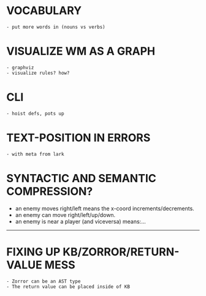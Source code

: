# VOCABULARY
    - put more words in (nouns vs verbs)

# VISUALIZE WM AS A GRAPH
    - graphviz
    - visualize rules? how?

# CLI
    - hoist defs, pots up

# TEXT-POSITION IN ERRORS
	- with meta from lark

# SYNTACTIC AND SEMANTIC COMPRESSION?
- an enemy moves right/left means the x-coord increments/decrements.
- an enemy can move right/left/up/down.
- an enemy is near a player (and viceversa) means:...
--------------------

# FIXING UP KB/ZORROR/RETURN-VALUE MESS
	- Zorror can be an AST type
	- The return value can be placed inside of KB